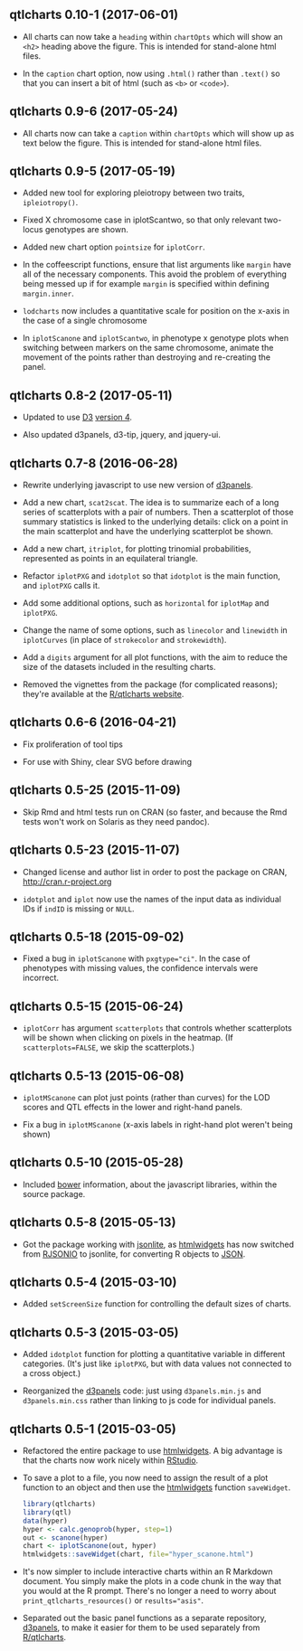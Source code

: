 ## qtlcharts 0.10-1 (2017-06-01)

- All charts can now take a `heading` within `chartOpts` which will
  show an `<h2>` heading above the figure. This is intended for
  stand-alone html files.

- In the `caption` chart option, now using `.html()` rather than
  `.text()` so that you can insert a bit of html (such as `<b>` or
  `<code>`).


## qtlcharts 0.9-6 (2017-05-24)

- All charts now can take a `caption` within `chartOpts` which will
  show up as text below the figure. This is intended for stand-alone
  html files.


## qtlcharts 0.9-5 (2017-05-19)

- Added new tool for exploring pleiotropy between two traits,
  `ipleiotropy()`.

- Fixed X chromosome case in iplotScantwo, so that only relevant
  two-locus genotypes are shown.

- Added new chart option `pointsize` for `iplotCorr`.

- In the coffeescript functions, ensure that list arguments like
  `margin` have all of the necessary components. This avoid the
  problem of everything being messed up if for example `margin` is
  specified within defining `margin.inner`.

- `lodcharts` now includes a quantitative scale for position on the
  x-axis in the case of a single chromosome

- In `iplotScanone` and `iplotScantwo`, in phenotype x genotype plots
  when switching between markers on the same chromosome, animate the
  movement of the points rather than destroying and re-creating the
  panel.


## qtlcharts 0.8-2 (2017-05-11)

- Updated to use [D3](https://d3js.org)
  [version 4](https://github.com/d3/d3/blob/master/API.md).

- Also updated d3panels, d3-tip, jquery, and jquery-ui.


## qtlcharts 0.7-8 (2016-06-28)

- Rewrite underlying javascript to use new version of
  [d3panels](http://kbroman.org/d3panels).

- Add a new chart, `scat2scat`. The idea is to summarize each of a
  long series of scatterplots with a pair of numbers. Then a
  scatterplot of those summary statistics is linked to the underlying
  details: click on a point in the main scatterplot and have the
  underlying scatterplot be shown.

- Add a new chart, `itriplot`, for plotting trinomial probabilities,
  represented as points in an equilateral triangle.

- Refactor `iplotPXG` and `idotplot` so that `idotplot` is the main
  function, and `iplotPXG` calls it.

- Add some additional options, such as `horizontal` for `iplotMap`
  and `iplotPXG`.

- Change the name of some options, such as `linecolor` and `linewidth`
  in `iplotCurves` (in place of `strokecolor` and `strokewidth`).

- Add a `digits` argument for all plot functions, with the aim to
  reduce the size of the datasets included in the resulting charts.

- Removed the vignettes from the package (for complicated reasons);
  they're available at the
  [R/qtlcharts website](http://kbroman.org/qtlcharts).


## qtlcharts 0.6-6 (2016-04-21)

- Fix proliferation of tool tips

- For use with Shiny, clear SVG before drawing


## qtlcharts 0.5-25 (2015-11-09)

- Skip Rmd and html tests run on CRAN (so faster, and because the Rmd
  tests won't work on Solaris as they need pandoc).


## qtlcharts 0.5-23 (2015-11-07)

- Changed license and author list in order to post the package on
  CRAN, http://cran.r-project.org

- `idotplot` and `iplot` now use the names of the input data as
  individual IDs if `indID` is missing or `NULL`.


## qtlcharts 0.5-18 (2015-09-02)

- Fixed a bug in `iplotScanone` with `pxgtype="ci"`. In the case of
  phenotypes with missing values, the confidence intervals were
  incorrect.


## qtlcharts 0.5-15 (2015-06-24)

- `iplotCorr` has argument `scatterplots` that controls whether
  scatterplots will be shown when clicking on pixels in the heatmap.
  (If `scatterplots=FALSE`, we skip the scatterplots.)


## qtlcharts 0.5-13 (2015-06-08)

- `iplotMScanone` can plot just points (rather than curves) for the
  LOD scores and QTL effects in the lower and right-hand panels.

- Fix a bug in `iplotMScanone` (x-axis labels in right-hand plot
  weren't being shown)


## qtlcharts 0.5-10 (2015-05-28)

- Included [bower](http://bower.io) information, about the javascript
  libraries, within the source package.


## qtlcharts 0.5-8 (2015-05-13)

- Got the package working with
  [jsonlite](https://github.com/jeroenooms/jsonlite), as
  [htmlwidgets](http://www.htmlwidgets.org) has now switched from
  [RJSONIO](http://www.omegahat.net/RJSONIO/) to jsonlite, for
  converting R objects to [JSON](http://www.json.org/).


## qtlcharts 0.5-4 (2015-03-10)

- Added `setScreenSize` function for controlling the default sizes of
  charts.


## qtlcharts 0.5-3 (2015-03-05)

- Added `idotplot` function for plotting a quantitative variable in
  different categories.  (It's just like `iplotPXG`, but with data
  values not connected to a cross object.)

- Reorganized the [d3panels](http://kbroman.org/d3panels) code: just
  using `d3panels.min.js` and `d3panels.min.css` rather than linking
  to js code for individual panels.


## qtlcharts 0.5-1 (2015-03-05)

- Refactored the entire package to use
  [htmlwidgets](http://www.htmlwidgets.org).
  A big advantage is that the charts now work nicely within
  [RStudio](http://www.rstudio.com/products/RStudio/).

- To save a plot to a file, you now need to assign the result of a plot
  function to an object and then use the
  [htmlwidgets](http://www.htmlwidgets.org) function `saveWidget`.

  ```r
  library(qtlcharts)
  library(qtl)
  data(hyper)
  hyper <- calc.genoprob(hyper, step=1)
  out <- scanone(hyper)
  chart <- iplotScanone(out, hyper)
  htmlwidgets::saveWidget(chart, file="hyper_scanone.html")
  ```

- It's now simpler to include interactive charts within an R Markdown
  document. You simply make the plots in a code chunk in the way that
  you would at the R prompt. There's no longer a need to worry about
  `print_qtlcharts_resources()` or `results="asis"`.

- Separated out the basic panel functions as a separate repository,
  [d3panels](http://kbroman.org/d3panels), to make it easier for them
  to be used separately from
  [R/qtlcharts](http://kbroman.org/qtlcharts).
